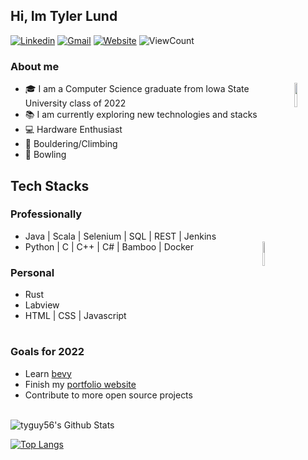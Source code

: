 ## Hi, Im Tyler Lund 
[![Linkedin](https://img.shields.io/badge/-LinkedIn-blue?style=flat&logo=Linkedin&logoColor=white)](https://www.linkedin.com/in/tylerblund/)
[![Gmail](https://img.shields.io/badge/-Gmail-c14438?style=flat&logo=Gmail&logoColor=white)](mailto:tylerblund@gmail.com)
[![Website](https://img.shields.io/website?down_color=red&down_message=offline&up_color=green&up_message=WIP&url=https%3A%2F%2Ftylerblund.netlify.app%2F)](https://tylerblund.netlify.app)
![ViewCount](https://views.whatilearened.today/views/github/tyguy56/tyguy56.svg?cache=remove)

### About me
  <img align="right" src="https://upload.wikimedia.org/wikipedia/commons/thumb/f/f9/Iowa_State_Cyclones_logo.svg/1200px-Iowa_State_Cyclones_logo.svg.png" style="width:10%; height10%;">
  
  - :mortar_board: I am a Computer Science graduate from Iowa State University class of 2022 
  - :books: I am currently exploring new technologies and stacks 
  - :computer: Hardware Enthusiast
  - :climbing: Bouldering/Climbing
  - :bowling: Bowling

  ## Tech Stacks
  ### Professionally
  - Java | Scala | Selenium | SQL | REST | Jenkins
  - Python | C | C++ | C# | Bamboo | Docker
  <img align="right" src="https://cdn0.iconfinder.com/data/icons/science-and-technology-3-5/128/102-512.png" style="width:10%;height:10%;"></img>
  ### Personal
  - Rust
  - Labview
  - HTML | CSS | Javascript
  
 #
 ### Goals for 2022
 - Learn <a href="https://bevyengine.org"> bevy </a>
 - Finish my <a href="https://tylerblund.netlify.app">portfolio website</a>
 - Contribute to more open source projects
 
 <br>

<img align="center" src="https://github-readme-stats.vercel.app/api?username=tyguy56&include_all_commits=true&count_private=true&show_icons=true&line_height=20&title_color=7A7ADB&icon_color=2234AE&text_color=D3D3D3&bg_color=0,000000,130F40" alt="tyguy56's Github Stats">

</br>
  
  [![Top Langs](https://github-readme-stats.vercel.app/api/top-langs/?username=tyguy56&layout=compact&text_color=daf7dc&bg_color=151515)](https://github.com/tyguy56/github-readme-stats)
